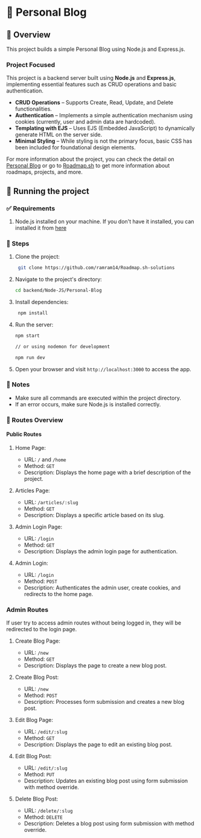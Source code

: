 # 📕 Personal Blog

## 📖 Overview

This project builds a simple Personal Blog using Node.js and Express.js.

### Project Focused

This project is a backend server built using **Node.js** and **Express.js**, implementing essential features such as CRUD operations and basic authentication.

* **CRUD Operations** – Supports Create, Read, Update, and Delete functionalities.
* **Authentication** – Implements a simple authentication mechanism using cookies (currently, user and admin data are hardcoded).
* **Templating with EJS** – Uses EJS (Embedded JavaScript) to dynamically generate HTML on the server side.
* **Minimal Styling** – While styling is not the primary focus, basic CSS has been included for foundational design elements.

For more information about the project, you can check the detail on [Personal Blog](https://roadmap.sh/projects/personal-blog) or go to [Roadmap.sh](https://roadmap.sh) to get more information about roadmaps, projects, and more.

## 🚀 Running the project

### ✅ Requirements

1. Node.js installed on your machine. If you don't have it installed, you can installed it from [here](https://nodejs.org/en/download)

### 📌 Steps

1. Clone the project:

   ```bash
    git clone https://github.com/ramram14/Roadmap.sh-solutions
    ```

2. Navigate to the project's directory:

   ```bash
   cd backend/Node-JS/Personal-Blog
   ```

3. Install dependencies:

   ```bash
    npm install
    ```

4. Run the server:

   ```bash
   npm start

   // or using nodemon for development
   
   npm run dev
   ```

5. Open your browser and visit `http://localhost:3000` to access the app.

### 📌 Notes

* Make sure all commands are executed within the project directory.
* If an error occurs, make sure Node.js is installed correctly.

### 📌 Routes Overview

#### Public Routes

1. Home Page:
   * URL: `/` and `/home`
   * Method: `GET`
   * Description: Displays the home page with a brief description of the project.

2. Articles Page:
   * URL: `/articles/:slug`
   * Method: `GET`
   * Description: Displays a specific article based on its slug.

3. Admin Login Page:
   * URL: `/login`
   * Method: `GET`
   * Description: Displays the admin login page for authentication.

4. Admin Login:
   * URL: `/login`
   * Method: `POST`
   * Description: Authenticates the admin user, create cookies, and redirects to the home page.
  
### Admin Routes

If user try to access admin routes without being logged in, they will be redirected to the login page.

1. Create Blog Page:
   * URL: `/new`
   * Method: `GET`
   * Description: Displays the page to create a new blog post.

2. Create Blog Post:
   * URL: `/new`
   * Method: `POST`
   * Description: Processes form submission and creates a new blog post.
  
3. Edit Blog Page:
   * URL: `/edit/:slug`
   * Method: `GET`
   * Description: Displays the page to edit an existing blog post.

4. Edit Blog Post:
   * URL: `/edit/:slug`
   * Method: `PUT`
   * Description: Updates an existing blog post using form submission with method override.

5. Delete Blog Post:
   * URL: `/delete/:slug`
   * Method: `DELETE`
   * Description: Deletes a blog post using form submission with method override.
